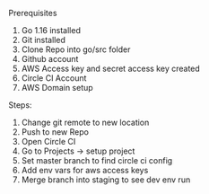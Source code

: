 Prerequisites

1. Go 1.16 installed
2. Git installed
3. Clone Repo into go/src folder
4. Github account
5. AWS Access key and secret access key created
6. Circle CI Account
7. AWS Domain setup

Steps:

1. Change git remote to new location
2. Push to new Repo
3. Open Circle CI
4. Go to Projects -> setup project
5. Set master branch to find circle ci config
6. Add env vars for aws access keys
7. Merge branch into staging to see dev env run
